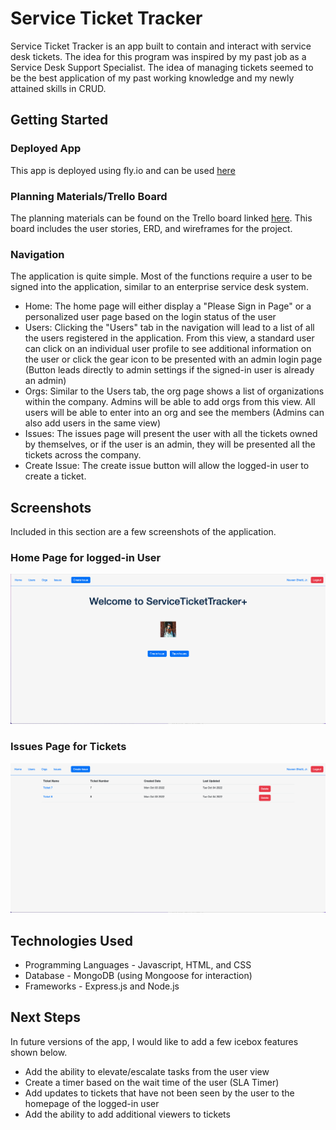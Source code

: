 # Service Ticket Tracker
Service Ticket Tracker is an app built to contain and interact with service desk tickets. The idea for this program was inspired by my past job as a Service Desk Support Specialist. The idea of managing tickets seemed to be the best application of my past working knowledge and my newly attained skills in CRUD.
## Getting Started
### Deployed App
This app is deployed using fly.io and can be used [here](https://service-ticket-tracker-ultra.fly.dev/)
### Planning Materials/Trello Board
The planning materials can be found on the Trello board linked [here](https://trello.com/invite/b/mMrSKfqC/99eaa59737a54b003651ffb64d5d1a4f/service-ticket-tracker). This board includes the user stories, ERD, and wireframes for the project.
### Navigation
The application is quite simple. Most of the functions require a user to be signed into the application, similar to an enterprise service desk system.
- Home: The home page will either display a "Please Sign in Page" or a personalized user page based on the login status of the user
- Users: Clicking the "Users" tab in the navigation will lead to a list of all the users registered in the application. From this view, a standard user can click on an individual user profile to see additional information on the user or click the gear icon to be presented with an admin login page (Button leads directly to admin settings if the signed-in user is already an admin)
- Orgs: Similar to the Users tab, the org page shows a list of organizations within the company. Admins will be able to add orgs from this view. All users will be able to enter into an org and see the members (Admins can also add users in the same view)
- Issues: The issues page will present the user with all the tickets owned by themselves, or if the user is an admin, they will be presented all the tickets across the company.
- Create Issue: The create issue button will allow the logged-in user to create a ticket.
## Screenshots
Included in this section are a few screenshots of the application.
### Home Page for logged-in User
![homepage for logged-in user](public/assets/images/homepage.png)
### Issues Page for Tickets
![homepage for logged-in user](public/assets/images/issues.png)
## Technologies Used
- Programming Languages - Javascript, HTML, and CSS
- Database - MongoDB (using Mongoose for interaction)
- Frameworks - Express.js and Node.js
## Next Steps
In future versions of the app, I would like to add a few icebox features shown below.
- Add the ability to elevate/escalate tasks from the user view
- Create a timer based on the wait time of the user (SLA Timer)
- Add updates to tickets that have not been seen by the user to the homepage of the logged-in user
- Add the ability to add additional viewers to tickets